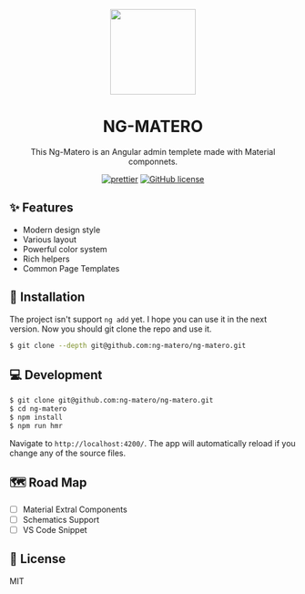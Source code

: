 <p align="center">
  <a href="https://github.com/ng-matero">
    <img width="150" src="https://avatars1.githubusercontent.com/u/49753463?s=200&v=4">
  </a>
</p>

<h1 align="center">
NG-MATERO
</h1>

<div align="center">

This Ng-Matero is an Angular admin templete made with Material componnets.

[![prettier](https://img.shields.io/badge/code_style-prettier-ff69b4.svg?style=flat-square)](https://prettier.io/)
[![GitHub license](https://img.shields.io/github/license/mashape/apistatus.svg?style=flat-square)](https://github.com/ng-matero/ng-matero)

</div>

## ✨ Features

- Modern design style
- Various layout
- Powerful color system
- Rich helpers
- Common Page Templates


## 🔧 Installation

The project isn't support `ng add` yet. I hope you can use it in the next version. Now you should git clone the repo and use it.

```bash
$ git clone --depth git@github.com:ng-matero/ng-matero.git
```

## 💻 Development

```bash
$ git clone git@github.com:ng-matero/ng-matero.git
$ cd ng-matero
$ npm install
$ npm run hmr
```

Navigate to `http://localhost:4200/`. The app will automatically reload if you change any of the source files.

## 🗺 Road Map

- [ ] Material Extral Components
- [ ] Schematics Support
- [ ] VS Code Snippet

## 📃 License

MIT
